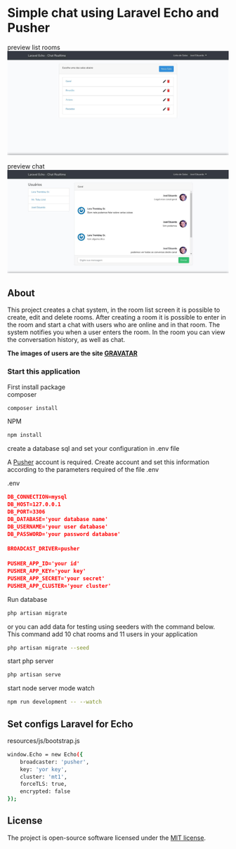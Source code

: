 # Simple chat using Laravel Echo and Pusher


preview list rooms  
![room](public/img/room.jpg)

preview chat  
![chat](public/img/chat.jpg)    


## About

This project creates a chat system, in the room list screen it is possible to create, edit and delete rooms. After creating a room it is possible to enter
 in the room and start a chat with users who are online and in that room.
The system notifies you when a user enters the room.
In the room you can view the conversation history, as well as chat.

**The images of users are the site [GRAVATAR](https://pt.gravatar.com/emails)**

### Start this application
First install package  
composer
```bash
composer install
```

NPM
```bash
npm install
```
create a database sql and set your configuration in .env file

A [Pusher](https://pusher.com/, "create account in this link") account is required. Create account and set this information according to the parameters required of the file .env  

.env 
```json
DB_CONNECTION=mysql
DB_HOST=127.0.0.1
DB_PORT=3306
DB_DATABASE='your database name'
DB_USERNAME='your user database'
DB_PASSWORD='your password database'

BROADCAST_DRIVER=pusher

PUSHER_APP_ID='your id'
PUSHER_APP_KEY='your key'
PUSHER_APP_SECRET='your secret'
PUSHER_APP_CLUSTER='your cluster'
```

Run database 
```bash
php artisan migrate
```
or you can add data for testing using seeders with the command below. This command add 10 chat rooms and 11 users in your application 
```bash
php artisan migrate --seed
```

start php server
```bash
php artisan serve
```

start node server mode watch
```bash
npm run development -- --watch
```

## Set configs Laravel for Echo

resources/js/bootstrap.js
```bash
window.Echo = new Echo({
    broadcaster: 'pusher',
    key: 'yor key',
    cluster: 'mt1',
    forceTLS: true,
    encrypted: false
});
```

## License

The project is open-source software licensed under the [MIT license](https://opensource.org/licenses/MIT).
